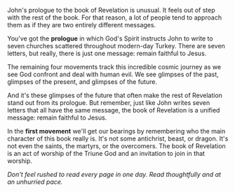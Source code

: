 John's prologue to the book of Revelation is unusual. It feels out
of step with the rest of the book. For that reason, a lot of
people tend to approach them as if they are two entirely different
messages.

You've got the **prologue** in which God's Spirit
instructs John to write to seven churches scattered throughout
modern-day Turkey. There are seven letters, but really, there is
just one message: remain faithful to Jesus.

The remaining four movements track this incredible cosmic journey
as we see God confront and deal with human evil. We see glimpses
of the past, glimpses of the present, and glimpses of the future.

And it's these glimpses of the future that often make the rest of
Revelation stand out from its prologue. But remember, just like
John writes seven letters that all have the same message, the book
of Revelation is a unified message: remain faithful to Jesus.

In the **first movement** we'll get our bearings by remembering
who the main character of this book really is. It's not some
antichrist, beast, or dragon. It's not even the saints, the
martyrs, or the overcomers. The book of Revelation is an act of
worship of the Triune God and an invitation to join in that worship.

_Don't feel rushed to read every page in one day. Read
thoughtfully and at an unhurried pace._

